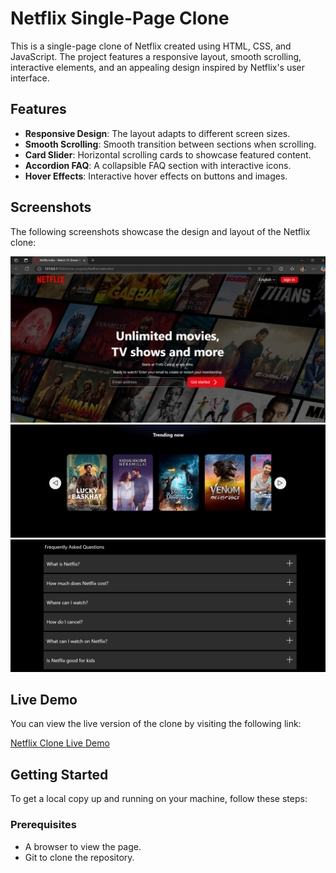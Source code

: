 # Netflix Single-Page Clone

This is a single-page clone of Netflix created using HTML, CSS, and JavaScript. The project features a responsive layout, smooth scrolling, interactive elements, and an appealing design inspired by Netflix's user interface.

## Features

- **Responsive Design**: The layout adapts to different screen sizes.
- **Smooth Scrolling**: Smooth transition between sections when scrolling.
- **Card Slider**: Horizontal scrolling cards to showcase featured content.
- **Accordion FAQ**: A collapsible FAQ section with interactive icons.
- **Hover Effects**: Interactive hover effects on buttons and images.

## Screenshots

The following screenshots showcase the design and layout of the Netflix clone:

![Home Page](images/s1.png)
![Home Page](images/s2.png)
![Home Page](images/s4.png)

## Live Demo

You can view the live version of the clone by visiting the following link:

[Netflix Clone Live Demo](netiflix-single-responsive-dev.netlify.app)

## Getting Started

To get a local copy up and running on your machine, follow these steps:

### Prerequisites

- A browser to view the page.
- Git to clone the repository.

